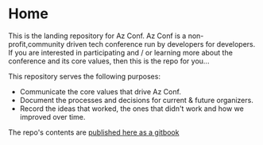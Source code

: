 # Home

This is the landing repository for Az Conf. Az Conf is a non-profit,community driven tech conference run by developers for developers. If you are interested in participating and / or learning more about the conference and its core values, then this is the repo for you...

This repository serves the following purposes:

- Communicate the core values that drive Az Conf.
- Document the processes and decisions for current & future organizers.
- Record the ideas that worked, the ones that didn't work and how we improved over time.

The repo's contents are [published here as a gitbook](https://docs.azconf.dev/)
